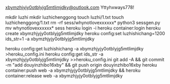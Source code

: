 xbymzhjyjy0otblyjg5mtlimjdky@outlook.com
Yttyhxways778!

mkdir luzhi
mkdir luzhichenggong
touch luzhi/1.txt
touch luzhichenggong/1.txt
rm -rf sess/whynotlovexxxxxx*
python3 sessgen.py
mv whynotlovexxxxxx* sess
heroku login -i
heroku container:login
heroku create xbymzhjyjy0otblyjg5mtlimjdky
heroku config:set luzhishichang=1200 ids_str=1 -a xbymzhjyjy0otblyjg5mtlimjdky

heroku config:get luzhishichang -a xbymzhjyjy0otblyjg5mtlimjdky >heroku_config.ini
heroku config:get ids_str -a xbymzhjyjy0otblyjg5mtlimjdky >>heroku_config.ini
git add -A && git commit -m "add douyinzhibo16xby" && git push origin douyinzhibo16xby
heroku container:push web -a xbymzhjyjy0otblyjg5mtlimjdky && heroku container:release web -a xbymzhjyjy0otblyjg5mtlimjdky